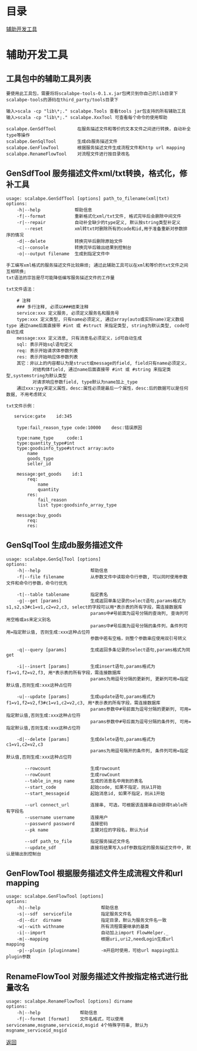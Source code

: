 # <a name="toc">目录</a>

[辅助开发工具](#tools)

# <a name="tools">辅助开发工具</a>

## 工具包中的辅助工具列表

    要使用此工具包，需要将将scalabpe-tools-0.1.x.jar包拷贝到你自己的lib目录下
    scalabpe-tools的源码在third_party/tools目录下

	输入>scala -cp "lib\*;." scalabpe.Tools 查看tools jar包支持的所有辅助工具
    输入>scala -cp "lib\*;." scalabpe.XxxTool 可查看每个命令的使用帮助

    scalabpe.GenSdfTool        在服务描述文件和等价的文本文件之间进行转换，自动补全type等操作
    scalabpe.GenSqlTool        生成db服务描述文件
    scalabpe.GenFlowTool       根据服务描述文件生成流程文件和http url mapping
    scalabpe.RenameFlowTool    对流程文件进行按目录改名

## GenSdfTool 服务描述文件xml/txt转换，格式化，修补工具

    usage: scalabpe.GenSdfTool [options] path_to_filename(xml|txt)
    options:
        -h|--help             帮助信息
        -f|--format           重新格式化xml/txt文件, 格式完毕后会删除中间文件
        -r|--repair           自动补全缺少的type定义, 默认按string类型补定义
           --reset            xml转txt时删除所有的code和id,用于准备重新对参数排序的情况
        -d|--delete           转换完毕后删除原始文件
        -c|--console          转换完毕后输出结果到控制台
        -o|--output filename  生成到指定文件中

    手工编写xml格式的服务描述文件比较麻烦; 通过此辅助工具可以在xml和等价的txt文件之间互相转换;
    txt语法的宗旨是尽可能降低编写服务描述文件的工作量

    txt文件语法：

        # 注释
        ### 多行注释, 必须以###结束注释
        service:xxx 定义服务, 必须定义服务名和服务号
        type:xxx 定义类型, 只有name必须定义, 通过array(auto或实际name)定义数组type 通过name后面直接带 #int 或 #struct 来指定类型, string为默认类型, code可自动生成
        message:xxx 定义消息, 只有消息名必须定义，id可自动生成
        sql: 表示开始sql语句定义
        req: 表示开始请求体参数列表
        res: 表示开始响应体参数列表
        其它：非以上的内容都认为是struct或message的field, field只有name必须定义，
              对结构体field, 通过name后面直接带 #int 或 #string 来指定类型,systemstring为默认类型
              对请求响应参数field, type默认为name加上_type
        通过xxx:yyy来定义属性，desc:属性必须是最后一个属性，desc:后的数据可以是任何数据, 不用考虑转义

    txt文件示例：

       service:gate    id:345

        type:fail_reason_type code:10000    desc:错误原因

        type:name_type     code:1                   
        type:quantity_type#int
        type:goodsinfo_type#struct array:auto
            name
            goods_type
            seller_id

        message:get_goods    id:1
            req:
                name                      
                quantity                      
            res:
                fail_reason                 
                list type:goodsinfo_array_type
 
        message:buy_goods
            req:
            res:

## GenSqlTool 生成db服务描述文件

    usage: scalabpe.GenSqlTool [options]
    options:
        -h|--help                   帮助信息
        -f|--file filename          从参数文件中读取命令行参数, 可以同时使用参数文件和命令行参数，命令行优先

        -t|--table tablename        指定表名
        -g|--get [params]           生成返回单条记录的select语句,params格式为 s1,s2,s3#c1=v1,c2=v2,c3, select的字段可以用*表示表的所有字段，需连接数据库
                                    params中#号前面为逗号分隔的查询列, 查询列可用空格或as来定义别名
                                    params中#号后面为逗号分隔的条件列，条件列可用=指定默认值, 否则生成:xxx这种占位符
                                    参数中若有空格，则整个参数串应使用双引号转义

        -q|--query [params]         生成返回多条记录的select语句,params格式为同get

        -i|--insert [params]        生成insert语句,params格式为 f1=v1,f2=v2,f3, 用*表示表的所有字段，需连接数据库
                                    params为用逗号分隔的更新列, 更新列可用=指定默认值,否则生成:xxx这种占位符

        -u|--update [params]        生成update语句,params格式为 f1=v1,f2=v2,f3#c1=v1,c2=v2,c3, 用*表示表的所有字段，需连接数据库
                                    params参数中#号前面为逗号分隔的更新列, 可用=指定默认值,否则生成:xxx这种占位符
                                    params参数中#号后面为逗号分隔的条件列, 可用=指定默认值,否则生成:xxx这种占位符

        -d|--delete [params]        生成delete语句,params格式为 c1=v1,c2=v2,c3
                                    params为用逗号隔开的条件列, 条件列可用=指定默认值,否则生成:xxx这种占位符

           --rowcount               生成rowcount
           --rowCount               生成rowCount
           --table_in_msg name      生成的消息名中用到的表名
           --start_code             起始code, 如果不指定，则从1开始
           --start_messageid        起始消息id, 如果不指定，则从1开始

           --url connect_url        连接串, 可选，可根据该连接串自动获得table所有字段名
           --username username      连接用户
           --password password      连接密码
           --pk name                主键对应的字段名，默认为id

           --sdf path_to_file       指定服务描述文件名
           --update_sdf             直接将结果写入sdf参数指定的服务描述文件中, 默认是输出到控制台

## GenFlowTool 根据服务描述文件生成流程文件和url mapping

    usage: scalabpe.GenFlowTool [options]
    options:
        -h|--help                       帮助信息
        -s|--sdf  servicefile           指定服务文件名
        -d|--dir  dirname               指定目录，默认为服务文件名一致
        -w|--with withname              所有流程需要继承的基类
        -i|--import                     自动加上import FlowHelper._
        -m|--mapping                    根据uri,uri2,needLogin生成url mapping
        -p|--plugin [pluginname]        -m开启时使用，可给url mapping加上plugin参数

## RenameFlowTool 对服务描述文件按指定格式进行批量改名

    usage: scalabpe.RenameFlowTool [options] dirname
    options:
        -h|--help               帮助信息
        -f|--format [format]    文件名格式，可以使用servicename,msgname,serviceid,msgid 4个特殊字符串, 默认为 msgname_serviceid_msgid

[返回](#toc)
